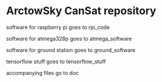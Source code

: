 # ArctowSky CanSat repository

software for raspberry pi goes to rpi_code

software for atmega328p goes to atmega_software

software for ground station goes to ground_software

tensorflow stuff goes to tensorflow_stuff

accompanying files go to doc
